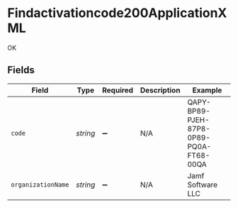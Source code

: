 # Findactivationcode200ApplicationXML

OK


## Fields

| Field                                   | Type                                    | Required                                | Description                             | Example                                 |
| --------------------------------------- | --------------------------------------- | --------------------------------------- | --------------------------------------- | --------------------------------------- |
| `code`                                  | *string*                                | :heavy_minus_sign:                      | N/A                                     | QAPY-BP89-PJEH-87P8-0P89-PQ0A-FT68-00QA |
| `organizationName`                      | *string*                                | :heavy_minus_sign:                      | N/A                                     | Jamf Software LLC                       |